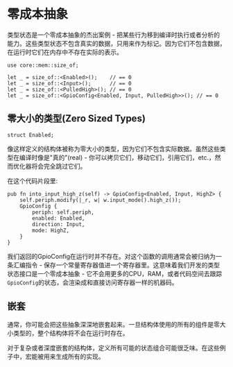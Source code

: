 # 零成本抽象

类型状态是一个零成本抽象的杰出案例 - 把某些行为移到编译时执行或者分析的能力。这些类型状态不包含真实的数据，只用来作为标记。因为它们不包含数据，在运行时它们在内存中不存在实际的表示。

```rust,ignore
use core::mem::size_of;

let _ = size_of::<Enabled>();    // == 0
let _ = size_of::<Input>();      // == 0
let _ = size_of::<PulledHigh>(); // == 0
let _ = size_of::<GpioConfig<Enabled, Input, PulledHigh>>(); // == 0
```

## 零大小的类型(Zero Sized Types)

```rust,ignore
struct Enabled;
```

像这样定义的结构体被称为零大小的类型，因为它们不包含实际数据。虽然这些类型在编译时像是"真的"(real) - 你可以拷贝它们，移动它们，引用它们，etc.，然而优化器将会完全跳过它们。

在这个代码片段里:

```rust,ignore
pub fn into_input_high_z(self) -> GpioConfig<Enabled, Input, HighZ> {
    self.periph.modify(|_r, w| w.input_mode().high_z());
    GpioConfig {
        periph: self.periph,
        enabled: Enabled,
        direction: Input,
        mode: HighZ,
    }
}
```

我们返回的GpioConfig在运行时并不存在。对这个函数的调用通常会被归纳为一条汇编指令 - 保存一个常量寄存器值进一个寄存器里。这意味着我们开发的类型状态接口是一个零成本抽象 - 它不会用更多的CPU，RAM，或者代码空间去跟踪`GpioConfig`的状态，会渲染成和直接访问寄存器一样的机器码。

## 嵌套

通常，你可能会把这些抽象深深地嵌套起来。一旦结构体使用的所有的组件是零大小类型的，整个结构体将不会在运行时存在。

对于复杂或者深度嵌套的结构体，定义所有可能的状态组合可能很乏味。在这些例子中，宏能被用来生成所有的实现。
